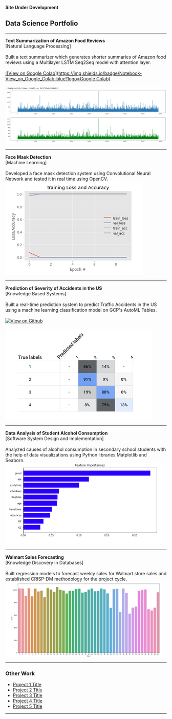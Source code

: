 **Site Under Development**

## Data Science Portfolio

---
**Text Summarization of Amazon Food Reviews**
<br>
[Natural Language Processing]
<br><br>
Built a text summarizer which generates shorter summaries of Amazon food reviews using a Multilayer LSTM Seq2Seq model with attention layer.
<br><br>
[![View on Google Colab](https://img.shields.io/badge/Notebook-View_on_Google_Colab-blue?logo=Google Colab)](https://colab.research.google.com/drive/1RLCfCXe7lWmYsTp72BP84DmQncCbEfWW?usp=sharing)
<br><br>
<img src = "images/Image1.png">

---
**Face Mask Detection**
<br>
[Machine Learning]
<br><br>
Developed a face mask detection system using Convolutional Neural Network and tested it in real time using OpenCV.
<img src="images/Image2.png"/>

---
**Prediction of Severity of Accidents in the US**
<br>
[Knowledge Based Systems]
<br><br>
Built a real-time prediction system to predict Traffic Accidents in the US using a machine learning classification model on GCP's AutoML Tables.
<br><br>
[![View on Github](https://img.shields.io/badge/Github-View_on_Github-blue?logo=Github)](https://github.com/HerleenS/ITCS6155-KBS-Spring2020-Project
)
<br><br>
<img src="images/Image3.png"/>

---
**Data Analysis of Student Alcohol Consumption**
<br>
[Software System Design and Implementation]
<br><br>
Analyzed causes of alcohol consumption in secondary school students with the help of data visualizations using Python libraries Matplotlib and Seaborn.
<img src="images/Image4.png"/>

---
**Walmart Sales Forecasting**
<br>
[Knowledge Discovery in Databases]
<br><br>
Built regression models to forecast weekly sales for Walmart store sales and established CRISP-DM methodology for the project cycle.
<img src="images/Image5.png"/>

---

### Other Work

- [Project 1 Title](http://example.com/)
- [Project 2 Title](http://example.com/)
- [Project 3 Title](http://example.com/)
- [Project 4 Title](http://example.com/)
- [Project 5 Title](http://example.com/)

---
<!-- Remove above link if you don't want to attibute -->
